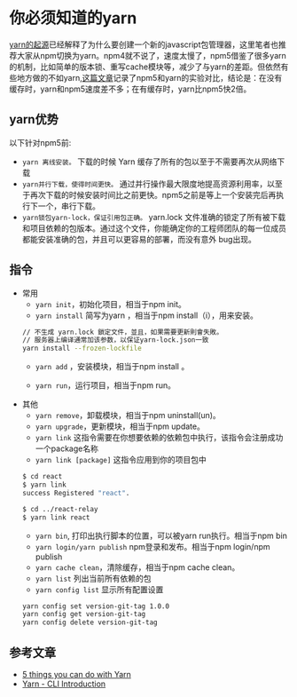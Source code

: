 # 你必须知道的yarn

[yarn的起源](https://code.fb.com/web/yarn-a-new-package-manager-for-javascript/)已经解释了为什么要创建一个新的javascript包管理器，这里笔者也推荐大家从npm切换为yarn。npm4就不说了，速度太慢了，npm5借鉴了很多yarn的机制，比如简单的版本锁、重写cache模块等，减少了与yarn的差距。但依然有些地方做的不如yarn,[这篇文章](https://jobs.stratsys.com/blog/posts/9244-npm5-vs-yarn-which-one-is-better)记录了npm5和yarn的实验对比，结论是：在没有缓存时，yarn和npm5速度差不多；在有缓存时，yarn比npm5快2倍。

## yarn优势
以下针对npm5前:
* `yarn 离线安装。`
下载的时候 Yarn 缓存了所有的包以至于不需要再次从网络下载
* `yarn并行下载，使得时间更快。`
通过并行操作最大限度地提高资源利用率，以至于再次下载的时候安装时间比之前更快。npm5之前是等上一个安装完后再执行下一个，串行下载。
* `yarn锁包yarn-lock，保证引用包正确。`
yarn.lock 文件准确的锁定了所有被下载和项目依赖的包版本。通过这个文件，你能确定你的工程师团队的每一位成员都能安装准确的包，并且可以更容易的部署，而没有意外 bug出现。

## 指令
* 常用
    * `yarn init`，初始化项目，相当于npm init。
    * `yarn install` 简写为yarn ，相当于npm install（i），用来安装。
    ``` bash
    // 不生成 yarn.lock 鎖定文件，並且，如果需要更新則會失敗。
    // 服务器上编译通常加该参数，以保证yarn-lock.json一致
    yarn install --frozen-lockfile
    ```
    * `yarn add` ，安装模块，相当于npm install 。
    
    * `yarn run`，运行项目，相当于npm run。
* 其他
    * `yarn remove`，卸载模块，相当于npm uninstall(un)。
    * `yarn upgrade`，更新模块，相当于npm update。
    * `yarn link` 这指令需要在你想要依赖的依赖包中执行，该指令会注册成功一个package名称
    * `yarn link [package]` 这指令应用到你的项目包中
    ``` bash
    $ cd react
    $ yarn link
    success Registered "react".
    ```
    ``` bash
    $ cd ../react-relay
    $ yarn link react
    ```
    * `yarn bin`, 打印出执行脚本的位置，可以被yarn run执行。相当于npm bin
    * `yarn login/yarn publish` npm登录和发布。相当于npm login/npm publish
    * `yarn cache clean`，清除缓存，相当于npm cache clean。
    * `yarn list` 列出当前所有依赖的包
    * `yarn config list` 显示所有配置设置
    ``` bash
    yarn config set version-git-tag 1.0.0
    yarn config get version-git-tag
    yarn config delete version-git-tag
    ```

## 参考文章
* [5 things you can do with Yarn](https://auth0.com/blog/five-things-you-can-do-with-yarn/)
* [Yarn - CLI Introduction](https://yarnpkg.com/en/docs/cli/)